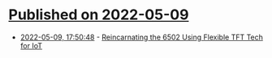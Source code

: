 # [Published on 2022-05-09](index.md)

* [2022-05-09, 17:50:48](https://news.ycombinator.com/item?id=31317372) - [Reincarnating the 6502 Using Flexible TFT Tech for IoT](https://fuse.wikichip.org/news/6648/reincarnating-the-6502-using-flexible-tft-tech-for-iot/)

